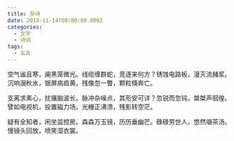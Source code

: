 ```yaml
---
title: 杂诗
date: 2018-11-14T00:00:00.000Z
categories:
  - 文字
  - 诗词
tags:
  - 五古
---
```


空气谧且寒，阒黑笼微光。线缆缠群蛇，竞逐来何方？锈蚀电路板，漫灭流赭浆。沉响溺秋水，银屏病疸黄。残像忽一瞥，颗粒倏奔亡。

支离求素心，扰攘脑波长。脉冲杂噪点，其形安可详？忽锐而忽钝，桀桀声徊徨。譬如电视机，投置磁力场。光栅正沸溃，残影转空茫。

疑有全知者，闲坐监控房。森森万玉镜，历历垂幽芒。碌碌劳世人，悠然啜茶汤。慢镜头回放，喷笑湿衣裳。
